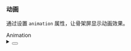 ### 动画

通过设置 `animation` 属性，让骨架屏显示动画效果。

<div class="cell-demo vp-raw">
  <yc-space
    direction="vertical"
    size="large"
    :style="{ width: '100%' }">
    <yc-space>
      <span>Animation</span>
      <yc-switch v-model="animation" />
    </yc-space>
    <yc-skeleton :animation="animation" style="width:100%">
      <yc-space
        direction="vertical"
        :style="{ width: '100%' }"
        size="large">
        <yc-skeleton-line :rows="3" />
        <yc-skeleton-shape />
      </yc-space>
    </yc-skeleton>
  </yc-space>
</div>

<script setup>
import { ref } from 'vue';
const animation = ref(true);
</script>

<details>
<summary>
 <button class="code-btn"  >
    <icon-code />
 </button>
</summary>

```vue
<template>
  <yc-space
    direction="vertical"
    size="large"
    :style="{ width: '100%' }">
    <yc-space>
      <span>Animation</span>
      <yc-switch v-model="animation" />
    </yc-space>
    <yc-skeleton :animation="animation">
      <yc-space
        direction="vertical"
        :style="{ width: '100%' }"
        size="large">
        <yc-skeleton-line :rows="3" />
        <yc-skeleton-shape />
      </yc-space>
    </yc-skeleton>
  </yc-space>
</template>

<script setup>
import { ref } from 'vue';
const animation = ref(true);
</script>
```

</details>
